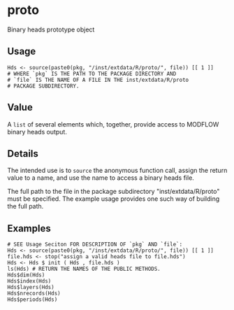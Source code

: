 proto
=====

Binary heads prototype object

Usage
-----

    
    Hds <- source(paste0(pkg, "/inst/extdata/R/proto/", file)) [[ 1 ]]
    # WHERE `pkg` IS THE PATH TO THE PACKAGE DIRECTORY AND
    # `file` IS THE NAME OF A FILE IN THE inst/extdata/R/proto
    # PACKAGE SUBDIRECTORY.

Value
-----

A `list` of several elements which, together, provide access to
MODFLOW binary heads output.

Details
-------

The intended use is to `source` the anonymous function call,
assign the return value to a name, and use the name to access
a binary heads file.

The full path to the file in the package subdirectory
"inst/extdata/R/proto" must be specified. The example usage
provides one such way of building the full path.

Examples
--------

    # SEE Usage Seciton FOR DESCRIPTION OF `pkg` AND `file`:
    Hds <- source(paste0(pkg, "/inst/extdata/R/proto/", file)) [[ 1 ]]
    file.hds <- stop("assign a valid heads file to file.hds")
    Hds <- Hds $ init ( Hds , file.hds )
    ls(Hds) # RETURN THE NAMES OF THE PUBLIC METHODS.
    Hds$dim(Hds)
    Hds$index(Hds)
    Hds$layers(Hds)
    Hds$nrecords(Hds)
    Hds$periods(Hds)
